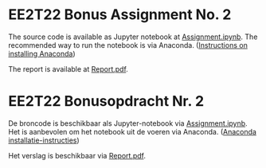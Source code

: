 # EE2T22 Bonus Assignment No. 2

The source code is available as Jupyter notebook at [Assignment.ipynb](Assignment.ipynb). The recommended way to run the notebook is via Anaconda. ([Instructions on installing Anaconda](https://docs.anaconda.com/anaconda/install/))

The report is available at [Report.pdf](Report.pdf).

# EE2T22 Bonusopdracht Nr. 2

De broncode is beschikbaar als Jupyter-notebook via [Assignment.ipynb](Assignment.ipynb). Het is aanbevolen om het notebook uit de voeren via Anaconda. ([Anaconda installatie-instructies](https://docs.anaconda.com/anaconda/install/))

Het verslag is beschikbaar via [Report.pdf](Report.pdf).